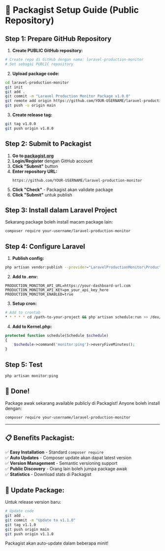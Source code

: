 # 🚀 Packagist Setup Guide (Public Repository)

## Step 1: Prepare GitHub Repository

1. **Create PUBLIC GitHub repository:**
```bash
# Create repo di GitHub dengan nama: laravel-production-monitor
# Set sebagai PUBLIC repository
```

2. **Upload package code:**
```bash
cd laravel-production-monitor
git init
git add .
git commit -m "Laravel Production Monitor Package v1.0.0"
git remote add origin https://github.com/YOUR-USERNAME/laravel-production-monitor.git
git push -u origin main
```

3. **Create release tag:**
```bash
git tag v1.0.0
git push origin v1.0.0
```

## Step 2: Submit to Packagist

1. **Go to [packagist.org](https://packagist.org)**
2. **Login/Register** dengan GitHub account
3. **Click "Submit"** button
4. **Enter repository URL:**
   ```
   https://github.com/YOUR-USERNAME/laravel-production-monitor
   ```
5. **Click "Check"** - Packagist akan validate package
6. **Click "Submit"** untuk publish

## Step 3: Install dalam Laravel Project

Sekarang package boleh install macam package lain:

```bash
composer require your-username/laravel-production-monitor
```

## Step 4: Configure Laravel

1. **Publish config:**
```bash
php artisan vendor:publish --provider="LaravelProductionMonitor\ProductionMonitorServiceProvider"
```

2. **Add to .env:**
```env
PRODUCTION_MONITOR_API_URL=https://your-dashboard-url.com
PRODUCTION_MONITOR_API_KEY=pm_your_api_key_here
PRODUCTION_MONITOR_ENABLED=true
```

3. **Setup cron:**
```bash
# Add to crontab
* * * * * cd /path-to-your-project && php artisan schedule:run >> /dev/null 2>&1
```

4. **Add to Kernel.php:**
```php
protected function schedule(Schedule $schedule)
{
    $schedule->command('monitor:ping')->everyFiveMinutes();
}
```

## Step 5: Test

```bash
php artisan monitor:ping
```

## 🎉 Done!

Package awak sekarang available publicly di Packagist! Anyone boleh install dengan:

```bash
composer require your-username/laravel-production-monitor
```

---

## 📋 Benefits Packagist:

✅ **Easy Installation** - Standard `composer require`  
✅ **Auto Updates** - Composer update akan dapat latest version  
✅ **Version Management** - Semantic versioning support  
✅ **Public Discovery** - Orang lain boleh jumpa package awak  
✅ **Statistics** - Download stats di Packagist  

## 🔄 Update Package:

Untuk release version baru:
```bash
# Update code
git add .
git commit -m "Update to v1.1.0"
git tag v1.1.0
git push origin main
git push origin v1.1.0
```

Packagist akan auto-update dalam beberapa minit!